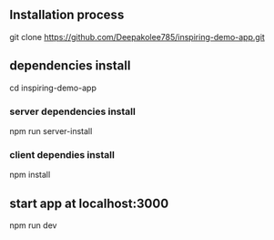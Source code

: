 ## Installation process
git clone https://github.com/Deepakolee785/inspiring-demo-app.git

## dependencies install
cd inspiring-demo-app
### server dependencies install
npm run server-install

### client dependies install
npm install

## start app at localhost:3000
npm run dev

